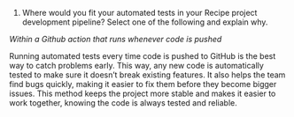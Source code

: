 1) Where would you fit your automated tests in your Recipe project development pipeline? Select one of the following and explain why.

*Within a Github action that runs whenever code is pushed*

Running automated tests every time code is pushed to GitHub is the best way to catch problems early. This way, any new code is automatically tested to make sure it doesn’t break existing features. It also helps the team find bugs quickly, making it easier to fix them before they become bigger issues. This method keeps the project more stable and makes it easier to work together, knowing the code is always tested and reliable.





